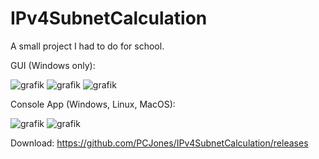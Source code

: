 # IPv4SubnetCalculation

A small project I had to do for school.

GUI (Windows only):

![grafik](https://user-images.githubusercontent.com/377223/211218062-2688bd35-f8f3-43db-ab60-9d642d282775.png)
![grafik](https://user-images.githubusercontent.com/377223/211218118-59cdf973-9bfe-43f1-b151-8f826581cc56.png)
![grafik](https://user-images.githubusercontent.com/377223/211219405-0f5c66d8-fcde-4613-ae4d-630e089b465c.png)

Console App (Windows, Linux, MacOS):

![grafik](https://user-images.githubusercontent.com/377223/211218134-da625449-0caf-4273-a412-46dd3f3a31d6.png)
![grafik](https://user-images.githubusercontent.com/377223/211219364-79405f81-fda7-487c-8806-a6267d8a0f33.png)


Download:
https://github.com/PCJones/IPv4SubnetCalculation/releases
